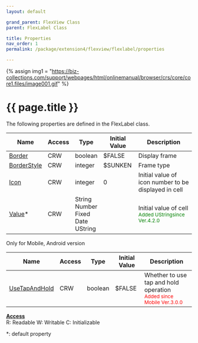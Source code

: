 ```yaml
---
layout: default

grand_parent: FlexView Class
parent: FlexLabel Class

title: Properties
nav_order: 1
permalink: /package/extension4/flexview/flexlabel/properties

---
```

{% assign img1 = "https://biz-collections.com/support/webpages/html/onlinemanual/browser/crs/core/core1.files/image001.gif" %}


# {{ page.title }}

The following properties are defined in the FlexLabel class.

|Name       | Access | Type   | Initial Value | Description |
|----------	|--------|--------|---------------|----------|
|[Border](/package/extension4/flexview/flexlabel/properties/border) | CRW | boolean | $FALSE |Display frame |
|[BorderStyle](/package/extension4/flexview/flexlabel/properties/borderstyle) | CRW | integer | $SUNKEN | Frame type |
|[Icon](/package/extension4/flexview/flexlabel/properties/icon) | CRW | integer | 0 | Initial value of icon number to be displayed in cell|
|[Value](/package/extension4/flexview/flexlabel/properties/value)* | CRW | String<br>Number<br>Fixed<br>Date<br>UString |  |Initial value of cell <br><small><span style="color:green">Added UStringsince Ver.4.2.0</span></small>|


Only for Mobile, Android version 

|Name       | Access | Type   | Initial Value | Description |
|----------	|--------|--------|---------------|----------|
|[UseTapAndHold](/package/extension4/flexview/flexlabel/properties/usetapandhold) | CRW | boolean | $FALSE |Whether to use tap and hold operation<br><small><span style="color:red">Added since Mobile Ver.3.0.0</span></small> |

<u><b>Access</b></u><br>
R: Readable
W: Writable
C: Initializable

*: default property
